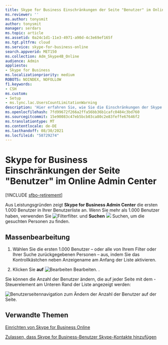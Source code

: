 ```yaml
---
title: Skype for Business Einschränkungen der Seite "Benutzer" im Online Admin Center
ms.reviewer: ''
ms.author: tonysmit
author: tonysmit
manager: serdars
ms.topic: article
ms.assetid: 0a24c1d1-11e3-4971-a90d-4c3e69ef165f
ms.tgt.pltfrm: cloud
ms.service: skype-for-business-online
search.appverid: MET150
ms.collection: Adm_Skype4B_Online
audience: Admin
appliesto:
- Skype for Business
ms.localizationpriority: medium
ROBOTS: NOINDEX, NOFOLLOW
f1.keywords:
- CSH
ms.custom:
- Setup
- ms.lync.lac.UsersCountLimitationWarning
description: 'Hier erfahren Sie, wie Sie die Einschränkungen der Skype for Business Anzeige von Benutzern durch Onlineadministratoren erreichen. '
ms.openlocfilehash: 7fd99672f266a2ffa56bb36b1cafc0484c3bd760
ms.sourcegitcommit: 15e90083c47eb5bcb03ca80c2e83feffe67646f2
ms.translationtype: MT
ms.contentlocale: de-DE
ms.lasthandoff: 08/30/2021
ms.locfileid: "58729274"
---
```

# <a name="skype-for-business-online-admin-center-users-page-limitations"></a>Skype for Business Einschränkungen der Seite "Benutzer" im Online Admin Center

[!INCLUDE [sfbo-retirement](../../Hub/includes/sfbo-retirement.md)]

Aus Leistungsgründen zeigt **Skype for Business Admin Center** die ersten 1.000 Benutzer in Ihrer Benutzerliste an. Wenn Sie mehr als 1.000 Benutzer haben, verwenden Sie ![ Filterfilter.](../images/d360528a-a05a-4f0d-a7fd-25a6c696206a.png) und **Suchen** ![ ](../images/5cc29d50-4eec-48a4-bdad-bbeae230f9ae.png) Suchen, um die gesuchten Personen zu finden.
  
## <a name="bulk-editing"></a>Massenbearbeitung
<a name="__top"> </a>

1. Wählen Sie die ersten 1.000 Benutzer – oder alle von Ihrem Filter  oder Ihrer Suche zurückgegebenen Personen – aus, indem Sie das Kontrollkästchen neben Anzeigename am Anfang der Liste aktivieren.
    
2. Klicken Sie **auf** ![ Bearbeiten ](../images/2f8948c1-e4f3-4022-b9cd-37fed066056e.png) Bearbeiten. .
    
Sie können die Anzahl der Benutzer ändern, die auf jeder Seite mit dem -Steuerelement am Unteren Rand der Liste angezeigt werden:
  
![Benutzerseitennavigation zum Ändern der Anzahl der Benutzer auf der Seite.](../images/7d8ba24e-e3e8-4ff8-92f7-98ac143aab6d.png)
  
## <a name="related-topics"></a>Verwandte Themen
[Einrichten von Skype for Business Online](set-up-skype-for-business-online.md)

[Zulassen, dass Skype for Business-Benutzer Skype-Kontakte hinzufügen](let-skype-for-business-users-add-skype-contacts.md)

  
 
